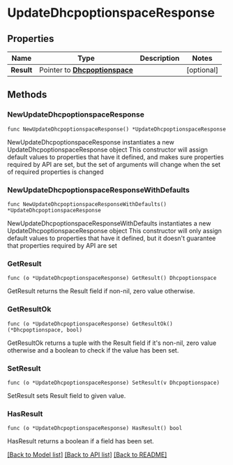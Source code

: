 # UpdateDhcpoptionspaceResponse

## Properties

Name | Type | Description | Notes
------------ | ------------- | ------------- | -------------
**Result** | Pointer to [**Dhcpoptionspace**](Dhcpoptionspace.md) |  | [optional] 

## Methods

### NewUpdateDhcpoptionspaceResponse

`func NewUpdateDhcpoptionspaceResponse() *UpdateDhcpoptionspaceResponse`

NewUpdateDhcpoptionspaceResponse instantiates a new UpdateDhcpoptionspaceResponse object
This constructor will assign default values to properties that have it defined,
and makes sure properties required by API are set, but the set of arguments
will change when the set of required properties is changed

### NewUpdateDhcpoptionspaceResponseWithDefaults

`func NewUpdateDhcpoptionspaceResponseWithDefaults() *UpdateDhcpoptionspaceResponse`

NewUpdateDhcpoptionspaceResponseWithDefaults instantiates a new UpdateDhcpoptionspaceResponse object
This constructor will only assign default values to properties that have it defined,
but it doesn't guarantee that properties required by API are set

### GetResult

`func (o *UpdateDhcpoptionspaceResponse) GetResult() Dhcpoptionspace`

GetResult returns the Result field if non-nil, zero value otherwise.

### GetResultOk

`func (o *UpdateDhcpoptionspaceResponse) GetResultOk() (*Dhcpoptionspace, bool)`

GetResultOk returns a tuple with the Result field if it's non-nil, zero value otherwise
and a boolean to check if the value has been set.

### SetResult

`func (o *UpdateDhcpoptionspaceResponse) SetResult(v Dhcpoptionspace)`

SetResult sets Result field to given value.

### HasResult

`func (o *UpdateDhcpoptionspaceResponse) HasResult() bool`

HasResult returns a boolean if a field has been set.


[[Back to Model list]](../README.md#documentation-for-models) [[Back to API list]](../README.md#documentation-for-api-endpoints) [[Back to README]](../README.md)


